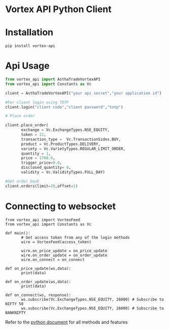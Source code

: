 # Vortex API Python Client

# Installation 

```
pip install vortex-api
```


# Api Usage 

```python 
from vortex_api import AsthaTradeVortexAPI
from vortex_api import Constants as Vc

client = AsthaTradeVortexAPI("your api secret","your application id")

#For client login using TOTP
client.login("client code","client password","totp")

# Place order 

client.place_order(
       exchange = Vc.ExchangeTypes.NSE_EQUITY,
       token = 22,
       transaction_type =  Vc.TransactionSides.BUY,
       product = Vc.ProductTypes.DELIVERY,
       variety = Vc.VarietyTypes.REGULAR_LIMIT_ORDER,
       quantity = 1,
       price = 1700.0,
       trigger_price=0.0,
       disclosed_quantity= 0,
       validity = Vc.ValidityTypes.FULL_DAY)

#Get order book 
client.orders(limit=20,offset=1)


```

# Connecting to websocket

```
from vortex_api import VortexFeed
from vortex_api import Constants as Vc

def main():
       # Get access token from any of the login methods
       wire = VortexFeed(access_token) 

       wire.on_price_update = on_price_update
       wire.on_order_update = on_order_update
       wire.on_connect = on_connect

def on_price_update(ws,data): 
       print(data)

def on_order_update(ws,data): 
       print(data)

def on_connect(ws, response):
       ws.subscribe(Vc.ExchangeTypes.NSE_EQUITY, 26000) # Subscribe to NIFTY 50 
       ws.subscribe(Vc.ExchangeTypes.NSE_EQUITY, 26000) # Subscribe to BANKNIFTY 

```
Refer to the [python document](https://vortex.asthatrade.com/docs/pyvortex/vortex_api.html) for all methods and features

